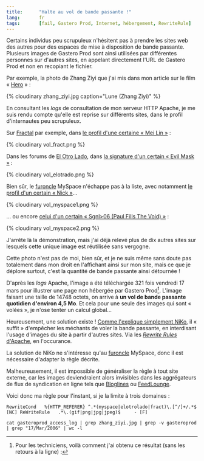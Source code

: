 ```yaml
--- 
title:      "Halte au vol de bande passante !" 
lang:       fr 
tags:       [fail, Gastero Prod, Internet, hébergement, RewriteRule]
---
```


Certains individus peu scrupuleux n'hésitent pas à prendre les sites web des autres pour des espaces de mise à disposition de bande passante. Plusieurs images de Gastero Prod sont ainsi utilisées par différentes personnes sur d'autres sites, en appelant directement l'URL de Gastero Prod et non en recopiant le fichier.


Par exemple, la photo de Zhang Ziyi que j'ai mis dans mon article sur le film « [Hero](/2003/10/hero.html) » :

{% cloudinary zhang_ziyi.jpg caption="Lune (Zhang Ziyi)" %}


En consultant les *logs* de consultation de mon serveur HTTP Apache, je me suis rendu compte qu'elle est reprise sur différents sites, dans le profil d'internautes peu scrupuleux.

Sur [Fractal](http://www.fract.org/) par exemple, dans [le profil d'une certaine « Mei Lin »](http://www.fract.org/game/popup/popup.php?cazid=18740&caztyp=1) :

{% cloudinary vol_fract.png %}


Dans les forums de [El Otro Lado](http://www.elotrolado.net/), dans [la signature d'un certain « Evil Mask »](http://www.elotrolado.net/showthread.php?s=e9641aba363ea6b5f31c0d7ac2a5d199&postid=1704174210#post1704174210) :

{% cloudinary vol_elotrado.png %}


Bien sûr, le [furoncle](http://www.myspace.com/) MySpace n'échappe pas à la liste, avec notamment [le profil d'un certain « Nick »](http://profile.myspace.com/index.cfm?fuseaction=user.viewprofile&friendID=3871726)…

{% cloudinary vol_myspace1.png %}


… ou encore [celui d'un certain « Sgnl>06 (Paul Fills The Void) »](http://www.myspace.com/newyorkslave) :

{% cloudinary vol_myspace2.png %}


J'arrête là la démonstration, mais j'ai déjà relevé plus de dix autres sites sur lesquels cette unique image est réutilisée sans vergogne.

Cette photo n'est pas de moi, bien sûr, et je ne suis même sans doute pas totalement dans mon droit en l'affichant ainsi sur mon site, mais ce que je déplore surtout, c'est la quantité de bande passante ainsi détournée !

D'après les *logs* Apache, l'image a été téléchargée 321 fois vendredi 17 mars pour illustrer une page non hébergée par Gastero Prod[^1]. L'image faisant une taille de 14748 octets, on arrive à **un vol de bande passante quotidien d'environ 4,5 Mo**. Et cela pour une seule des images qui sont « volées », je n'ose tenter un calcul global…

Heureusement, une solution existe ! [Comme l'explique simplement NiKo](http://www.prendreuncafe.com/blog/2006/03/19/417-note-en-passant), il « suffit » d'empêcher les méchants de voler la bande passante, en interdisant l'usage d'images du site à partir d'autres sites. Via les [*Rewrite Rules* d'Apache](http://httpd.apache.org/docs/1.3/mod/mod_rewrite.html), en l'occurance.

La solution de NiKo ne s'intéresse qu'au [furoncle](http://www.myspace.com/) MySpace, donc il est nécessaire d'adapter la règle décrite.

Malheureusement, il est impossible de généraliser la règle à tout site externe, car les images deviendraient alors invisibles dans les aggrégateurs de flux de syndication en ligne tels que [Bloglines](http://www.bloglines.com/) ou [FeedLounge](/2006/01/feedlounge-s-ouvre-enfin-au-public-impatient-et-enterre-directement-ses-concurrents.html).

Voici donc ma règle pour l'instant, si je la limite à trois domaines :

`
RewriteCond   %{HTTP_REFERER} ^.*(myspace|elotrolado|fract)\.[^/]+/.*$ [NC]
ReWriteRule   .*\.(gif|png|jpg|jpeg)$     - [F]
`



[^1]: Pour les techniciens, voilà comment j'ai obtenu ce résultat (sans les retours à la ligne) :

`
cat gasteroprod_access_log
| grep zhang_ziyi.jpg
| grep -v gasteroprod
| grep "17/Mar/2006"
| wc -l
`
